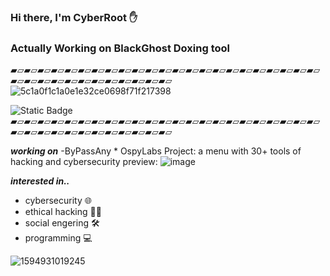 ### Hi there, I'm CyberRoot ✋
### Actually Working on BlackGhost Doxing tool
▰▱▰▱▰▱▰▱▰▱▰▱▰▱▰▱▰▱▰▱▰▱▰▱▰▱▰▱▰▱▰▱▰▱▰▱▰▱▰▱▰▱▰▱▰▱▰▱▰▱▰▱▰▱▰▱▰▱▰▱▰▱▰▱▰▱▰▱▰▱
![5c1a0f1c1a0e1e32ce0698f71f217398](https://github.com/user-attachments/assets/676f3404-a67a-4cc5-8e73-ee549d57cbee)

<img alt="Static Badge" src="https://img.shields.io/badge/CyberRoot-red">
▰▱▰▱▰▱▰▱▰▱▰▱▰▱▰▱▰▱▰▱▰▱▰▱▰▱▰▱▰▱▰▱▰▱▰▱▰▱▰▱▰▱▰▱▰▱▰▱▰▱▰▱▰▱▰▱▰▱▰▱▰▱▰▱▰▱▰▱▰▱

***working on***
-ByPassAny * OspyLabs Project:
a menu with 30+ tools of hacking and cybersecurity
preview:
![image](https://github.com/user-attachments/assets/fb4c2df1-7df1-4bab-98e3-90d63c9a6317)



***interested in..***

- cybersecurity 🌐
- ethical hacking 🕵️‍♂️
- social engering 🛠️
- programming 💻

  
![1594931019245](https://github.com/user-attachments/assets/12cb54a1-8854-4bf4-b76c-08cc25c21e87)

